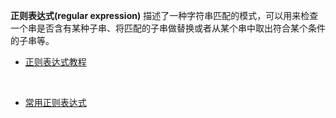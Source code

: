 **正则表达式(regular expression)** 描述了一种字符串匹配的模式，可以用来检查一个串是否含有某种子串、将匹配的子串做替换或者从某个串中取出符合某个条件的子串等。

* <a href="http://www.runoob.com/regexp/regexp-metachar.html" target="_blank">正则表达式教程</a>
<br>

* <a href="https://c.runoob.com/front-end/854" target="_blank">常用正则表达式</a>
<br>